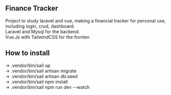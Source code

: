 
## Finance Tracker

Project to study laravel and vue, making a financial tracker for personal use, including login, crud, dashboard. <br />
Laravel and Mysql for the backend. <br/>
Vue.Js with TailwindCSS for the fronten <br />


## How to install

-> .vendor/bin/sail up <br />
-> .vendor/bin/sail artisan migrate <br />
-> .vendor/bin/sail artisan db:seed <br />
-> .vendor/bin/sail npm install <br />
-> .vendor/bin/sail npm run dev --watch <br />
